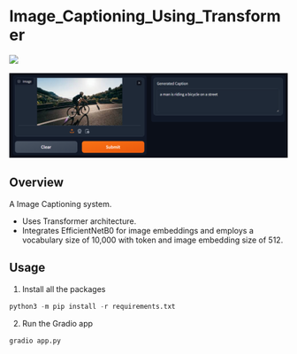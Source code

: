 # Image_Captioning_Using_Transformer

<a href="https://huggingface.co/spaces/Saptarshi003/Image_Captioning_Using_Transformer"><img src="https://img.shields.io/badge/Hugging%20Face%20%F0%9F%A4%97-demo-yellow"></a>

![demo pic](./imgs/demo.png)

## Overview

A Image Captioning system.
 - Uses Transformer architecture.
 - Integrates EfficientNetB0 for image embeddings and employs a vocabulary size of 10,000 with token and image embedding size of 512. 

## Usage

1. Install all the packages

 ```python
 python3 -m pip install -r requirements.txt
 ```

 2. Run the Gradio app

 ```python
 gradio app.py
 ```